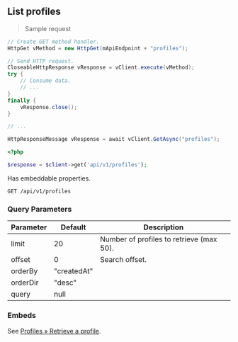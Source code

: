 ## List profiles

> Sample request

```java
// Create GET method handler.
HttpGet vMethod = new HttpGet(mApiEndpoint + "profiles");

// Send HTTP request.
CloseableHttpResponse vResponse = vClient.execute(vMethod);
try {
    // Consume data.
    // ...
}
finally {
    vResponse.close();
}
```

```c
// ...
```

```csharp
HttpResponseMessage vResponse = await vClient.GetAsync("profiles");
```

```php
<?php

$response = $client->get('api/v1/profiles');
```

<aside class="success">
Has embeddable properties.
</aside>

`GET /api/v1/profiles`

### Query Parameters

Parameter | Default | Description
--------- | ------- | -----------
limit | 20 | Number of profiles to retrieve (max 50).
offset | 0 | Search offset.
orderBy | "createdAt" |
orderDir | "desc" |
query | null |

### Embeds

See [Profiles &raquo; Retrieve a profile](#retrieve-a-profile).
